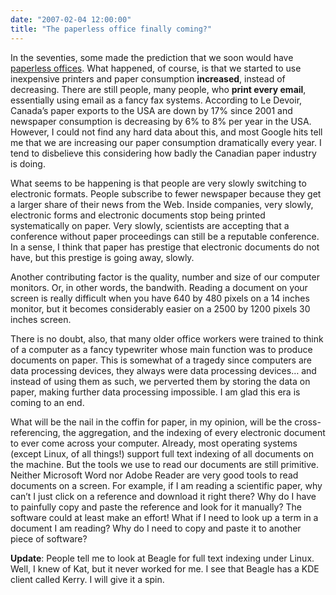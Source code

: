 ```yaml
---
date: "2007-02-04 12:00:00"
title: "The paperless office finally coming?"
---
```




In the seventies, some made the prediction that we soon would have [paperless offices](https://en.wikipedia.org/wiki/Paperless_office). What happened, of course, is that we started to use inexpensive printers and paper consumption __increased__, instead of decreasing. There are still people, many people, who __print every email__, essentially using email as a fancy fax systems. According to Le Devoir, Canada&rsquo;s paper exports to the USA are down by 17% since 2001 and newspaper consumption is decreasing by 6% to 8% per year in the USA. However, I could not find any hard data about this, and most Google hits tell me that we are increasing our paper consumption dramatically every year. I tend to disbelieve this considering how badly the Canadian paper industry is doing. 

What seems to be happening is that people are very slowly switching to electronic formats. People subscribe to fewer newspaper because they get a larger share of their news from the Web. Inside companies, very slowly, electronic forms and electronic documents stop being printed systematically on paper. Very slowly, scientists are accepting that a conference without paper proceedings can still be a reputable conference. In a sense, I think that paper has prestige that electronic documents do not have, but this prestige is going away, slowly. 

Another contributing factor is the quality, number and size of our computer monitors. Or, in other words, the bandwith. Reading a document on your screen is really difficult when you have 640 by 480 pixels on a 14 inches monitor, but it becomes considerably easier on a 2500 by 1200 pixels 30 inches screen.

There is no doubt, also, that many older office workers were trained to think of a computer as a fancy typewriter whose main function was to produce documents on paper. This is somewhat of a tragedy since computers are data processing devices, they always were data processing devices&hellip; and instead of using them as such, we perverted them by storing the data on paper, making further data processing impossible. I am glad this era is coming to an end.

What will be the nail in the coffin for paper, in my opinion, will be the cross-referencing, the aggregation, and the indexing of every electronic document to ever come across your computer. Already, most operating systems (except Linux, of all things!) support full text indexing of all documents on the machine. But the tools we use to read our documents are still primitive. Neither Microsoft Word nor Adobe Reader are very good tools to read documents on a screen. For example, if I am reading a scientific paper, why can&rsquo;t I just click on a reference and download it right there? Why do I have to painfully copy and paste the reference and look for it manually? The software could at least make an effort! What if I need to look up a term in a document I am reading? Why do I need to copy and paste it to another piece of software?

__Update__: People tell me to look at Beagle for full text indexing under Linux. Well, I knew of Kat, but it never worked for me. I see that Beagle has a KDE client called Kerry. I will give it a spin.

